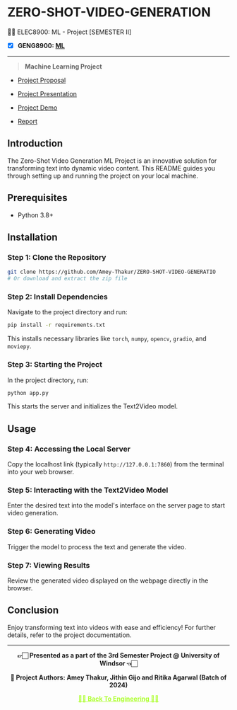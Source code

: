 # ZERO-SHOT-VIDEO-GENERATION

 👍🏻 ELEC8900: ML - Project [SEMESTER II]
 
 - [X] **GENG8900: [ML](https://github.com/Amey-Thakur/MACHINE--LEARNING)**

---

>**Machine Learning Project**

  - [Project Proposal](https://github.com/Amey-Thakur/MACHINE--LEARNING/blob/main/ML%20Project/Zero-Shot%20Video%20Generation%20-%20Project%20Proposal.pdf)
  
  - [Project Presentation](https://github.com/Amey-Thakur/MACHINE--LEARNING/blob/main/ML%20Project/Zero-Shot%20Video%20Generation.pdf)
  
  - [Project Demo]()
  
  - [Report](https://github.com/Amey-Thakur/MACHINE--LEARNING/blob/main/ML%20Project/Zero-Shot%20Video%20Generation%20Project%20Report.pdf)


## Introduction
The Zero-Shot Video Generation ML Project is an innovative solution for transforming text into dynamic video content. This README guides you through setting up and running the project on your local machine.

## Prerequisites
- Python 3.8+

## Installation

### Step 1: Clone the Repository
```bash
git clone https://github.com/Amey-Thakur/ZERO-SHOT-VIDEO-GENERATIO
# Or download and extract the zip file
```

### Step 2: Install Dependencies
Navigate to the project directory and run:
```bash
pip install -r requirements.txt
```
This installs necessary libraries like `torch`, `numpy`, `opencv`, `gradio`, and `moviepy`.

### Step 3: Starting the Project
In the project directory, run:
```bash
python app.py
```
This starts the server and initializes the Text2Video model.

## Usage

### Step 4: Accessing the Local Server
Copy the localhost link (typically `http://127.0.0.1:7860`) from the terminal into your web browser.

### Step 5: Interacting with the Text2Video Model
Enter the desired text into the model's interface on the server page to start video generation.

### Step 6: Generating Video
Trigger the model to process the text and generate the video.

### Step 7: Viewing Results
Review the generated video displayed on the webpage directly in the browser.

## Conclusion
Enjoy transforming text into videos with ease and efficiency! For further details, refer to the project documentation.

---

<p align="center"> <b> 👉🏻 Presented as a part of the 3rd Semester Project @ University of Windsor 👈🏻 <b> </p>

<p align="center"> <b> 👷 Project Authors: Amey Thakur, Jithin Gijo and Ritika Agarwal (Batch of 2024) <b> </p>
 
<p align="center"><a href='https://github.com/Amey-Thakur/MENG-COMPUTER-ENGINEERING', style='color: greenyellow;'> ✌🏻 Back To Engineering ✌🏻</p>
